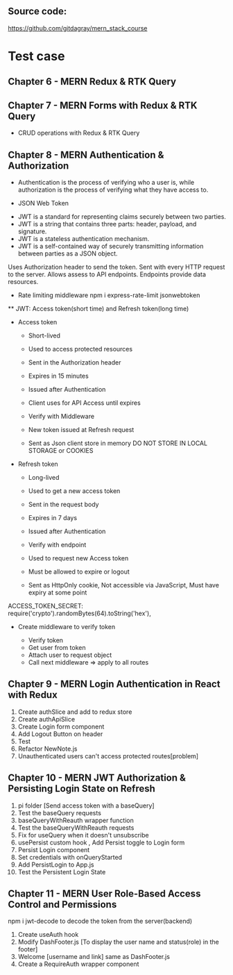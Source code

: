 ## Source code:

https://github.com/gitdagray/mern_stack_course

# Test case

## Chapter 6 - MERN Redux & RTK Query

## Chapter 7 - MERN Forms with Redux & RTK Query

- CRUD operations with Redux & RTK Query

## Chapter 8 - MERN Authentication & Authorization

- Authentication is the process of verifying who a user is, while authorization is the process of verifying what they have access to.

- JSON Web Token

* JWT is a standard for representing claims securely between two parties.
* JWT is a string that contains three parts: header, payload, and signature.
* JWT is a stateless authentication mechanism.
* JWT is a self-contained way of securely transmitting information between parties as a JSON object.

Uses Authorization header to send the token.
Sent with every HTTP request to the server.
Allows assess to API endpoints.
Endpoints provide data resources.

- Rate limiting middleware
  npm i express-rate-limit jsonwebtoken

\*\* JWT: Access token(short time) and Refresh token(long time)

- Access token

  - Short-lived
  - Used to access protected resources
  - Sent in the Authorization header
  - Expires in 15 minutes

  - Issued after Authentication
  - Client uses for API Access until expires
  - Verify with Middleware
  - New token issued at Refresh request

  * Sent as Json client store in memory DO NOT STORE IN LOCAL STORAGE or COOKIES

- Refresh token

  - Long-lived
  - Used to get a new access token
  - Sent in the request body
  - Expires in 7 days

  - Issued after Authentication
  - Verify with endpoint
  - Used to request new Access token
  - Must be allowed to expire or logout

  * Sent as HttpOnly cookie, Not accessible via JavaScript, Must have expiry at some point

ACCESS_TOKEN_SECRET: require('crypto').randomBytes(64).toString('hex'),

- Create middleware to verify token

  - Verify token
  - Get user from token
  - Attach user to request object
  - Call next middleware
    => apply to all routes

## Chapter 9 - MERN Login Authentication in React with Redux

1. Create authSlice and add to redux store
2. Create authApiSlice
3. Create Login form component
4. Add Logout Button on header
5. Test
6. Refactor NewNote.js
7. Unauthenticated users can't access protected routes[problem]

## Chapter 10 - MERN JWT Authorization & Persisting Login State on Refresh

1. pi folder [Send access token with a baseQuery]
2. Test the baseQuery requests
3. baseQueryWithReauth wrapper function
4. Test the baseQueryWithReauth requests
5. Fix for useQuery when it doesn't unsubscribe
6. usePersist custom hook , Add Persist toggle to Login form
7. Persist Login component
8. Set credentials with onQueryStarted
9. Add PersistLogin to App.js
10. Test the Persistent Login State

## Chapter 11 - MERN User Role-Based Access Control and Permissions

npm i jwt-decode to decode the token from the server(backend)

1. Create useAuth hook
2. Modify DashFooter.js [To display the user name and status(role) in the footer]
3. Welcome [username and link] same as DashFooter.js
4. Create a RequireAuth wrapper component
